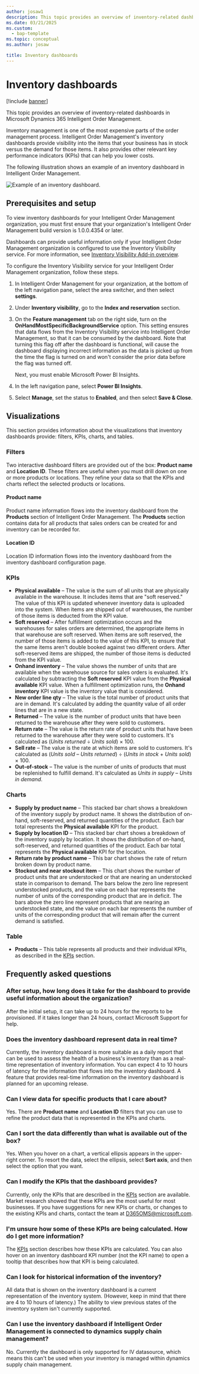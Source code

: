 ```yaml
---
author: josaw1
description: This topic provides an overview of inventory-related dashboards in Microsoft Dynamics 365 Intelligent Order Management.
ms.date: 03/21/2025
ms.custom: 
  - bap-template
ms.topic: conceptual
ms.author: josaw

title: Inventory dashboards
---
```


# Inventory dashboards

[!include [banner](includes/banner.md)]

This topic provides an overview of inventory-related dashboards in Microsoft Dynamics 365 Intelligent Order Management.

Inventory management is one of the most expensive parts of the order management process. Intelligent Order Management's inventory dashboards provide visibility into the items that your business has in stock versus the demand for those items. It also provides other relevant key performance indicators (KPIs) that can help you lower costs.

The following illustration shows an example of an inventory dashboard in Intelligent Order Management.

![Example of an inventory dashboard.](media/InventoryDashboard.png)

## Prerequisites and setup

To view inventory dashboards for your Intelligent Order Management organization, you must first ensure that your organization's Intelligent Order Management build version is 1.0.0.4354 or later.

Dashboards can provide useful information only if your Intelligent Order Management organization is configured to use the Inventory Visibility service. For more information, see [Inventory Visibility Add-in overview](/dynamics365/supply-chain/inventory/inventory-visibility).

To configure the Inventory Visibility service for your Intelligent Order Management organization, follow these steps.

1. In Intelligent Order Management for your organization, at the bottom of the left navigation pane, select the area switcher, and then select **settings**.
1. Under **Inventory visibility**, go to the **Index and reservation** section.
1. On the **Feature management** tab on the right side, turn on the **OnHandMostSpecificBackgroundService** option. This setting ensures that data flows from the Inventory Visibility service into Intelligent Order Management, so that it can be consumed by the dashboard. Note that turning this flag off after the dashboard is functional, will cause the dashboard displaying incorrect information as the data is picked up from the time the flag is turned on and won't consider the prior data before the flag was turned off.

    Next, you must enable Microsoft Power BI Insights.

1. In the left navigation pane, select **Power BI Insights**.
1. Select **Manage**, set the status to **Enabled**, and then select **Save & Close**.

## Visualizations

This section provides information about the visualizations that inventory dashboards provide: filters, KPIs, charts, and tables.

### Filters

Two interactive dashboard filters are provided out of the box: **Product name** and **Location ID**. These filters are useful when you must drill down on one or more products or locations. They refine your data so that the KPIs and charts reflect the selected products or locations.

#### Product name

Product name information flows into the inventory dashboard from the **Products** section of Intelligent Order Management. The **Products** section contains data for all products that sales orders can be created for and inventory can be recorded for.

#### Location ID

Location ID information flows into the inventory dashboard from the inventory dashboard configuration page.

### KPIs

- **Physical available** – The value is the sum of all units that are physically available in the warehouse. It includes items that are "soft reserved." The value of this KPI is updated whenever inventory data is uploaded into the system. When items are shipped out of warehouses, the number of those items is deducted from the KPI value.
- **Soft reserved** – After fulfillment optimization occurs and the warehouses for sales orders are determined, the appropriate items in that warehouse are soft reserved. When items are soft reserved, the number of those items is added to the value of this KPI, to ensure that the same items aren't double booked against two different orders. After soft-reserved items are shipped, the number of those items is deducted from the KPI value.
- **Onhand inventory** – The value shows the number of units that are available when the warehouse source for sales orders is evaluated. It's calculated by subtracting the **Soft reserved** KPI value from the **Physical available** KPI value. When a fulfillment optimization runs, the **Onhand inventory** KPI value is the inventory value that is considered.
- **New order line qty** – The value is the total number of product units that are in demand. It's calculated by adding the quantity value of all order lines that are in a new state.
- **Returned** – The value is the number of product units that have been returned to the warehouse after they were sold to customers.
- **Return rate** – The value is the return rate of product units that have been returned to the warehouse after they were sold to customers. It's calculated as (*Units returned* &divide; *Units sold*) &times; 100.
- **Sell rate** – The value is the rate at which items are sold to customers. It's calculated as (*Units sold* – *Units returned*) &divide; (*Units in stock* + *Units sold*) &times; 100.
- **Out-of-stock** – The value is the number of units of products that must be replenished to fulfill demand. It's calculated as *Units in supply* – *Units in demand*.

### Charts

- **Supply by product name** – This stacked bar chart shows a breakdown of the inventory supply by product name. It shows the distribution of on-hand, soft-reserved, and returned quantities of the product. Each bar total represents the **Physical available** KPI for the product.
- **Supply by location ID** – This stacked bar chart shows a breakdown of the inventory supply by location. It shows the distribution of on-hand, soft-reserved, and returned quantities of the product. Each bar total represents the **Physical available** KPI for the location.
- **Return rate by product name** – This bar chart shows the rate of return broken down by product name.
- **Stockout and near stockout item** – This chart shows the number of product units that are understocked or that are nearing an understocked state in comparison to demand. The bars below the zero line represent understocked products, and the value on each bar represents the number of units of the corresponding product that are in deficit. The bars above the zero line represent products that are nearing an understocked state, and the value on each bar represents the number of units of the corresponding product that will remain after the current demand is satisfied.

### Table

- **Products** – This table represents all products and their individual KPIs, as described in the [KPIs](#kpis) section.

## Frequently asked questions

### After setup, how long does it take for the dashboard to provide useful information about the organization?

After the initial setup, it can take up to 24 hours for the reports to be provisioned. If it takes longer than 24 hours, contact Microsoft Support for help.

### Does the inventory dashboard represent data in real time?

Currently, the inventory dashboard is more suitable as a daily report that can be used to assess the health of a business's inventory than as a real-time representation of inventory information. You can expect 4 to 10 hours of latency for the information that flows into the inventory dashboard. A feature that provides real-time information on the inventory dashboard is planned for an upcoming release.

### Can I view data for specific products that I care about?

Yes. There are **Product name** and **Location ID** filters that you can use to refine the product data that is represented in the KPIs and charts.

### Can I sort the data differently than what is available out of the box?

Yes. When you hover on a chart, a vertical ellipsis appears in the upper-right corner. To resort the data, select the ellipsis, select **Sort axis**, and then select the option that you want.

### Can I modify the KPIs that the dashboard provides?

Currently, only the KPIs that are described in the [KPIs](#kpis) section are available. Market research showed that these KPIs are the most useful for most businesses. If you have suggestions for new KPIs or charts, or changes to the existing KPIs and charts, contact the team at <D365OMS@microsoft.com>.

### I'm unsure how some of these KPIs are being calculated. How do I get more information?

The [KPIs](#kpis) section describes how these KPIs are calculated. You can also hover on an inventory dashboard KPI number (not the KPI name) to open a tooltip that describes how that KPI is being calculated.

### Can I look for historical information of the inventory?

All data that is shown on the inventory dashboard is a current representation of the inventory system. (However, keep in mind that there are 4 to 10 hours of latency.) The ability to view previous states of the inventory system isn't currently supported.

### Can I use the inventory dashboard if Intelligent Order Management is connected to  dynamics supply chain management?

No. Currently the dashboard is only supported for IV datasource, which means this can't be used when your inventory is managed within dynamics supply chain management.

